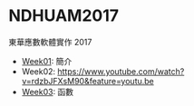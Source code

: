 # NDHUAM2017
東華應數軟體實作 2017

* [Week01](Week01.md): 簡介
* Week02: https://www.youtube.com/watch?v=rdzbJFXsM90&feature=youtu.be
* [Week03](Week03/): 函數
